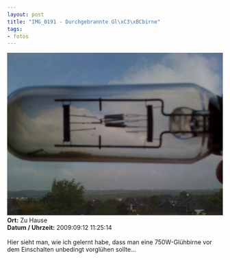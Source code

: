 ```yaml
--- 
layout: post
title: "IMG_0191 - Durchgebrannte Gl\xC3\xBCbirne"
tags: 
- fotos
---
```

<img src="/uploads/images/2010_04/IMG_0191.jpg" alt="IMG_0191 - Durchgebrannte Glübirne" class="aligncenter" /><br />
<strong>Ort:</strong> Zu Hause<br />
<strong>Datum / Uhrzeit:</strong> 2009:09:12 11:25:14<br />
<br />
Hier sieht man, wie ich gelernt habe, dass man eine 750W-Glühbirne vor dem Einschalten unbedingt vorglühen sollte...
